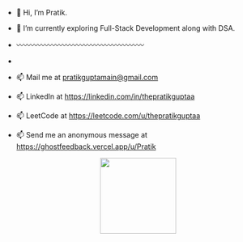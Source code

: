 - 👋 Hi, I’m Pratik.
- 🌱 I’m currently exploring Full-Stack Development along with DSA.

- 〰️〰️〰️〰️〰️〰️〰️〰️〰️〰️〰️〰️〰️〰️〰️〰️〰️〰️
- 
- 📫 Mail me at pratikguptamain@gmail.com
- 📫 LinkedIn at https://linkedin.com/in/thepratikguptaa
- 📫 LeetCode at https://leetcode.com/u/thepratikguptaa
- 📫 Send me an anonymous message at https://ghostfeedback.vercel.app/u/Pratik


  <p align="center">
  <img src="https://github-readme-stats.vercel.app/api/top-langs/?username=thepratikguptaa&layout=compact&theme=github_dark" height="150" />
</p>

<!---
thepratikguptaa/thepratikguptaa is a ✨ special ✨ repository because its `README.md` (this file) appears on your GitHub profile.
You can click the Preview link to take a look at your changes.
--->
